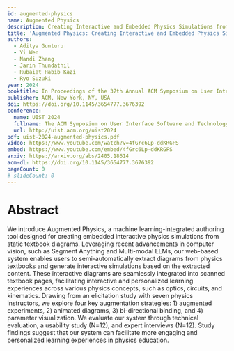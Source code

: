 ```yaml
---
id: augmented-physics
name: Augmented Physics
description: Creating Interactive and Embedded Physics Simulations from Static Textbook Diagrams
title: 'Augmented Physics: Creating Interactive and Embedded Physics Simulations from Static Textbook Diagrams'
authors:
  - Aditya Gunturu
  - Yi Wen
  - Nandi Zhang
  - Jarin Thundathil
  - Rubaiat Habib Kazi
  - Ryo Suzuki
year: 2024
booktitle: In Proceedings of the 37th Annual ACM Symposium on User Interface Software and Technology (UIST '24)
publisher: ACM, New York, NY, USA
doi: https://doi.org/10.1145/3654777.3676392
conference:
  name: UIST 2024
  fullname: The ACM Symposium on User Interface Software and Technology (UIST 2024)
  url: http://uist.acm.org/uist2024
pdf: uist-2024-augmented-physics.pdf
video: https://www.youtube.com/watch?v=4fGrc6Lp-ddKRGFS
embed: https://www.youtube.com/embed/4fGrc6Lp-ddKRGFS
arxiv: https://arxiv.org/abs/2405.18614
acm-dl: https://doi.org/10.1145/3654777.3676392
pageCount: 0
# slideCount: 0
---
```


# Abstract

We introduce Augmented Physics, a machine learning-integrated authoring tool designed for creating embedded interactive physics simulations from static textbook diagrams. Leveraging recent advancements in computer vision, such as Segment Anything and Multi-modal LLMs, our web-based system enables users to semi-automatically extract diagrams from physics textbooks and generate interactive simulations based on the extracted content. These interactive diagrams are seamlessly integrated into scanned textbook pages, facilitating interactive and personalized learning experiences across various physics concepts, such as optics, circuits, and kinematics. Drawing from an elicitation study with seven physics instructors, we explore four key augmentation strategies: 1) augmented experiments, 2) animated diagrams, 3) bi-directional binding, and 4) parameter visualization. We evaluate our system through technical evaluation, a usability study (N=12), and expert interviews (N=12). Study findings suggest that our system can facilitate more engaging and personalized learning experiences in physics education.


